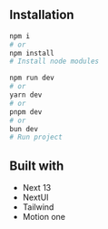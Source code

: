 ## Installation

```bash
npm i
# or
npm install
# Install node modules
```

```bash
npm run dev
# or
yarn dev
# or
pnpm dev
# or
bun dev
# Run project
```

## Built with

- Next 13
- NextUI
- Tailwind
- Motion one
